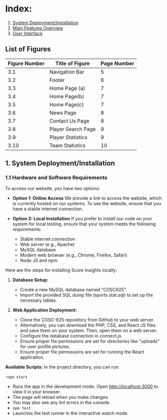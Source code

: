 # Index:

1. [System Deployment/Installation](#system-deploymentinstallation)
2. [Main Features Overview](#main-features-overview)
3. [User Interface](#user-interface)


## List of Figures
| Figure Number | Title of Figure | Page Number |
|---------------|-----------------|-------------|
| 3.1 | Navigation Bar | 5 |
| 3.2 | Footer | 6 |
| 3.3 | Home Page (a) | 7 |
| 3.4 | Home Page(b) | 7 |
| 3.5 | Home Page(c) | 7 |
| 3.6 | News Page | 8 |
| 3.7 | Contact Us Page | 8 |
| 3.8 | Player Search Page | 9 |
| 3.9 | Player Statistics | 9 |
| 3.10 | Team Statistics | 10 |

## 1. System Deployment/Installation 

### 1.1 Hardware and Software Requirements

To access our website, you have two options:

- **Option 1: Online Access**
  We provide a link to access the website, which is currently hosted on our systems. To use the website, ensure that you have a stable internet connection.

- **Option 2: Local Installation**
  If you prefer to install our code on your system for local testing, ensure that your system meets the following requirements:
  - Stable internet connection
  - Web server (e.g., Apache)
  - MySQL database
  - Modern web browser (e.g., Chrome, Firefox, Safari)
  - Node JS and npm

Here are the steps for installing Score Insights locally:

1. **Database Setup:**
   - Create a new MySQL database named "COSC625".
   - Import the provided SQL dump file (sports stat.sql) to set up the necessary tables.
 
2. **Web Application Deployment:**
   - Clone the COSC-625 repository from GitHub to your web server.
   - Alternatively, you can download the PHP, CSS, and React JS files and save them on your system. Then, open them on a web server.
   - Configure the database connection in connect.js
   - Ensure proper file permissions are set for directories like "uploads" for user profile pictures.
   - Ensure proper file permissions are set for running the React application.

**Available Scripts:**
In the project directory, you can run:

-`npm start`
- Runs the app in the development mode. Open [http://localhost:3000](http://localhost:3000) to view it in your browser.
- The page will reload when you make changes.
- You may also see any lint errors in the console.
- `npm test`
- Launches the test runner in the interactive watch mode.

